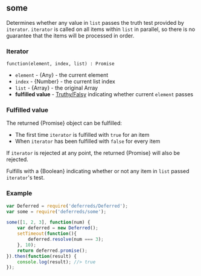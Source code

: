 ## some

Determines whether any value in `list` passes the truth test provided by
`iterator`. `iterator` is called on all items within `list` in parallel, so
there is no guarantee that the items will be processed in order.

### Iterator

`function(element, index, list) : Promise`

* `element` - {Any} - the current element
* `index` - {Number} - the current list index
* `list` - {Array} - the original Array
* **fulfilled value** -
  [Truthy/Falsy](http://www.sitepoint.com/javascript-truthy-falsy/) indicating
  whether current `element` passes


### Fulfilled value

The returned {Promise} object can be fulfilled:

* The first time `iterator` is fulfilled with `true` for an item
* When `iterator` has been fulfilled with `false` for every item

If `iterator` is rejected at any point, the returned {Promise} will also be
rejected.

Fulfills with a {Boolean} indicating whether or not any item in `list` passed
`iterator`'s test.


### Example

```js
var Deferred = require('deferreds/Deferred');
var some = require('deferreds/some');

some([1, 2, 3], function(num) {
	var deferred = new Deferred();
	setTimeout(function(){
		deferred.resolve(num === 3);
	}, 10);
	return deferred.promise();
}).then(function(result) {
	console.log(result); //> true
});
```
